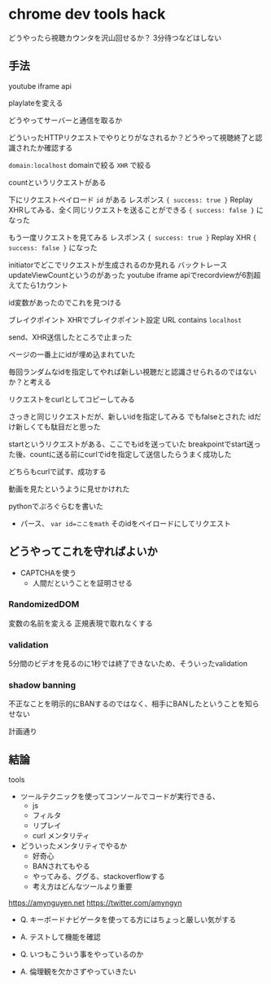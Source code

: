 # chrome dev tools hack

どうやったら視聴カウンタを沢山回せるか？
3分待つなどはしない


## 手法

youtube iframe api

playlateを変える

どうやってサーバーと通信を取るか

どういったHTTPリクエストでやりとりがなされるか？どうやって視聴終了と認識されたか確認する

`domain:localhost` domainで絞る
`XHR` で絞る

countというリクエストがある

下にリクエストペイロード `id` がある
レスポンス `{ success: true }`
Replay XHRしてみる、全く同じリクエストを送ることができる
`{ success: false }` になった

もう一度リクエストを見てみる
レスポンス `{ success: true }`
Replay XHR
`{ success: false }` になった

initiatorでどこでリクエストが生成されるのか見れる バックトレース
updateViewCountというのがあった
youtube iframe apiでrecordviewが6割超えてたら1カウント

id変数があったのでこれを見つける

ブレイクポイント
XHRでブレイクポイント設定
URL contains `localhost`

send、XHR送信したところで止まった

ページの一番上にidが埋め込まれていた

毎回ランダムなidを指定してやれば新しい視聴だと認識させられるのではないか？と考える

リクエストをcurlとしてコピーしてみる

さっきと同じリクエストだが、新しいidを指定してみる
でもfalseとされた
idだけ新しくても駄目だと思った

startというリクエストがある、ここでもidを送っていた
breakpointでstart送った後、countに送る前にcurlでidを指定して送信したらうまく成功した

どちらもcurlで試す、成功する

動画を見たというように見せかけれた

pythonでぷろぐらむを書いた
- パース、 `var id=ここをmath`
そのidをペイロードにしてリクエスト

## どうやってこれを守ればよいか

- CAPTCHAを使う
  - 人間だということを証明させる

### RandomizedDOM

変数の名前を変える 正規表現で取れなくする

### validation

5分間のビデオを見るのに1秒では終了できないため、そういったvalidation

### shadow banning

不正なことを明示的にBANするのではなく、相手にBANしたということを知らせない

計画通り

## 結論

tools
- ツールテクニックを使ってコンソールでコードが実行できる、
  - js
  - フィルタ
  - リプレイ
  - curl
メンタリティ
- どういったメンタリティでやるか
  - 好奇心
  - BANされてもやる
  - やってみる、ググる、stackoverflowする
  - 考え方はどんなツールより重要

https://amynguyen.net
https://twitter.com/amyngyn

- Q. キーボードナビゲータを使ってる方にはちょっと厳しい気がする
- A. テストして機能を確認

- Q. いつもこういう事をやっているのか
- A. 倫理観を欠かさずやっていきたい

